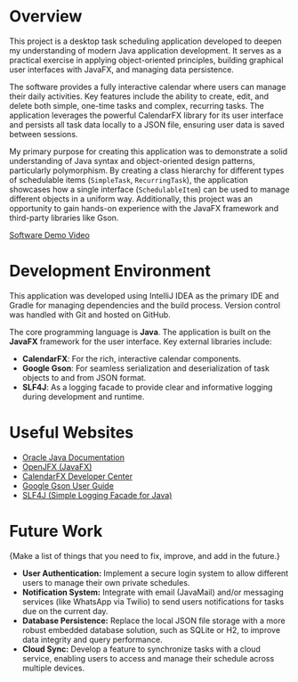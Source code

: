 # Overview

This project is a desktop task scheduling application developed to deepen my understanding of modern Java application development. It serves as a practical exercise in applying object-oriented principles, building graphical user interfaces with JavaFX, and managing data persistence.

The software provides a fully interactive calendar where users can manage their daily activities. Key features include the ability to create, edit, and delete both simple, one-time tasks and complex, recurring tasks. The application leverages the powerful CalendarFX library for its user interface and persists all task data locally to a JSON file, ensuring user data is saved between sessions.

My primary purpose for creating this application was to demonstrate a solid understanding of Java syntax and object-oriented design patterns, particularly polymorphism. By creating a class hierarchy for different types of schedulable items (`SimpleTask`, `RecurringTask`), the application showcases how a single interface (`SchedulableItem`) can be used to manage different objects in a uniform way. Additionally, this project was an opportunity to gain hands-on experience with the JavaFX framework and third-party libraries like Gson.

[Software Demo Video]()

# Development Environment

This application was developed using IntelliJ IDEA as the primary IDE and Gradle for managing dependencies and the build process. Version control was handled with Git and hosted on GitHub.

The core programming language is **Java**. The application is built on the **JavaFX** framework for the user interface. Key external libraries include:

* **CalendarFX**: For the rich, interactive calendar components.
* **Google Gson**: For seamless serialization and deserialization of task objects to and from JSON format.
* **SLF4J**: As a logging facade to provide clear and informative logging during development and runtime.

# Useful Websites

* [Oracle Java Documentation](https://docs.oracle.com/en/java/)
* [OpenJFX (JavaFX)](https://fxdocs.github.io/docs/html5/)
* [CalendarFX Developer Center](https://dlsc-software-consulting-gmbh.github.io/CalendarFX/)
* [Google Gson User Guide](https://www.javaguides.net/p/google-gson-tutorial.html)
* [SLF4J (Simple Logging Facade for Java)](https://slf4j.org/manual.html)

# Future Work

{Make a list of things that you need to fix, improve, and add in the future.}

* **User Authentication:** Implement a secure login system to allow different users to manage their own private schedules.
* **Notification System:** Integrate with email (JavaMail) and/or messaging services (like WhatsApp via Twilio) to send users notifications for tasks due on the current day.
* **Database Persistence:** Replace the local JSON file storage with a more robust embedded database solution, such as SQLite or H2, to improve data integrity and query performance.
* **Cloud Sync:** Develop a feature to synchronize tasks with a cloud service, enabling users to access and manage their schedule across multiple devices.
